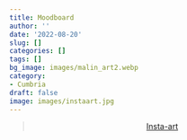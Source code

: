 ```yaml
---
title: Moodboard
author: ''
date: '2022-08-20'
slug: []
categories: []
tags: []
bg_image: images/malin_art2.webp
category:
- Cumbria
draft: false
image: images/instaart.jpg
---
```


<center>

<blockquote class="imgur-embed-pub" lang="en" data-id="a/5aZQmOT" data-context="false" ><a href="//imgur.com/a/5aZQmOT">Insta-art</a></blockquote>

</center>

<script async src="//s.imgur.com/min/embed.js" charset="utf-8"></script>